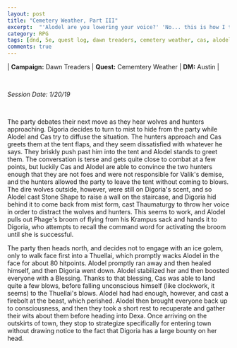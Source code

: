 ```yaml
---
layout: post
title: "Cemetery Weather, Part III"
excerpt:  "'Alodel are you lowering your voice?' 'No... this is how I talk all the time...'"
category: RPG
tags: [dnd, 5e, quest log, dawn treaders, cemetery weather, cas, alodel, digoria]
comments: true
---
```


| **Campaign:** Dawn Treaders | **Quest:** Cememtery Weather | **DM:** Austin |

<br/>

*Session Date:  1/20/19*

<br/>

The party debates their next move as they hear wolves and hunters approaching. Digoria decides to turn to mist to hide from the party while Alodel and Cas try to diffuse the situation. The hunters approach and Cas greets them at the tent flaps, and they seem dissatisfied with whatever he says. They briskly push past him into the tent and Alodel stands to greet them. The conversation is terse and gets quite close to combat at a few points, but luckily Cas and Alodel are able to convince the two hunters enough that they are not foes and were not responsible for Valik's demise, and the hunters allowed the party to leave the tent without coming to blows. The dire wolves outside, however, were still on Digoria's scent, and so Alodel cast Stone Shape to raise a wall on the staircase, and Digoria hid behind it to come back from mist form, cast Thaumaturgy to throw her voice in order to distract the wolves and hunters. This seems to work, and Alodel pulls out Phage's broom of flying from his Krampus sack and hands it to Digoria, who attempts to recall the command word for activating the broom until she is successful.



The party then heads north, and decides not to engage with an ice golem, only to walk face first into a Thuellai, which promptly wacks Alodel in the face for about 80 hitpoints. Alodel promptly ran away and then healed himself, and then Digoria went down. Alodel stabilized her and then boosted everyone with a Blessing. Thanks to that blessing, Cas was able to land quite a few blows, before falling unconscious himself (like clockwork, it seems) to the Thuellai's blows. Alodel had had enough, however, and cast a firebolt at the beast, which perished. Alodel then brought everyone back up to consciousness, and then they took a short rest to recuperate and gather their wits about them before heading into Dexa. Once arriving on the outskirts of town, they stop to strategize specifically for entering town without drawing notice to the fact that Digoria has a large bounty on her head.
